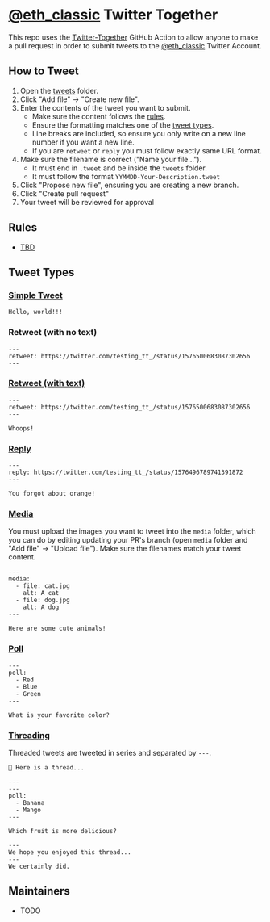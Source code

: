 # [@eth_classic](https://twitter.com/eth_classic) Twitter Together

This repo uses the [Twitter-Together](https://github.com/twitter-together/action/) GitHub Action to allow anyone to make a pull request in order to submit tweets to the [@eth_classic](https://twitter.com/eth_classic) Twitter Account.

## How to Tweet

1. Open the [tweets](./tweets/) folder.
1. Click "Add file" -> "Create new file".
1. Enter the contents of the tweet you want to submit. 
    - Make sure the content follows the [rules](#Rules).
    - Ensure the formatting matches one of the [tweet types](#Tweet-Types).
    - Line breaks are included, so ensure you only write on a new line number if you want a new line.
    - If you are `retweet` or `reply` you must follow exactly same URL format.
1. Make sure the filename is correct ("Name your file...").
    - It must end in `.tweet` and be inside the `tweets` folder. 
    - It must follow the format `YYMMDD-Your-Description.tweet`
1. Click "Propose new file", ensuring you are creating a new branch.
1. Click "Create pull request"
1. Your tweet will be reviewed for approval

## Rules

- [TBD](https://github.com/ethereumclassic/twitter-together/issues/15)

## Tweet Types

### [Simple Tweet](https://twitter.com/testing_tt_/status/1575821590381690881)

```tweet
Hello, world!!!
```

### Retweet (with no text)

```tweet
---
retweet: https://twitter.com/testing_tt_/status/1576500683087302656
---
```

### [Retweet (with text)](https://twitter.com/testing_tt_/status/1576502768604512256)

```tweet
---
retweet: https://twitter.com/testing_tt_/status/1576500683087302656
---

Whoops!
```

### [Reply](https://twitter.com/testing_tt_/status/1576500683087302656#m)

```tweet
---
reply: https://twitter.com/testing_tt_/status/1576496789741391872
---

You forgot about orange!
```

### [Media](https://twitter.com/testing_tt_/status/1576505043838181377#m)

You must upload the images you want to tweet into the `media` folder, which you can do by editing updating your PR's branch (open `media` folder and "Add file" -> "Upload file"). Make sure the filenames match your tweet content.

```tweet
---
media:
  - file: cat.jpg
    alt: A cat
  - file: dog.jpg
    alt: A dog
---

Here are some cute animals!
```

### [Poll](https://twitter.com/testing_tt_/status/1576496789741391872)

```tweet
---
poll:
  - Red
  - Blue
  - Green
---

What is your favorite color?
```

### [Threading](https://twitter.com/testing_tt_/status/1576508829965197314)

Threaded tweets are tweeted in series and separated by `---`.


```tweet
🧵 Here is a thread...

---
---
poll:
  - Banana
  - Mango
---

Which fruit is more delicious?

---
We hope you enjoyed this thread...
---
We certainly did.
```

## Maintainers

- TODO

